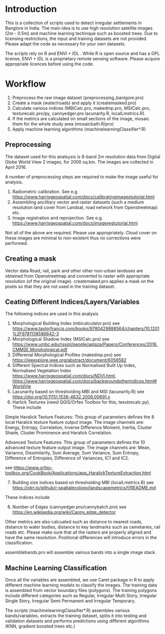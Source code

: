 
# Introduction

This is a collection of scripts used to detect irregular settlements in Banglore in India. The main idea is to use high resolution satellite images (2m - 0.5m) and machine learning techinque such as boosted trees. Due to licensing restrictions, the input and training datasets are not provided. Please adapt the code as necessary for your own datasets.

The scripts rely on R and ENVI + IDL . While R is open source and has a GPL license, ENVI + IDL is a proprietary remote sensing software. Please acquire appropriate licences before using the code.


# Workflow

1. Preprocess the raw image dataset (preprocessing_banlgore.pro)
2. Create a mask (water/roads) and apply it (createmasked.pro) 
3. Calculate various indices  (MBICalc.pro, makedmp.pro, MSICalc.pro, texturecalc.pro/py, cannyedger.pro lacunarity.R, localLmetrics.R).
4. If the metrics are calculated on small sections of the image, mosaic them for the whole study area (mosaicbath.R/pro)
5. Apply machine learning algorithms (machinelearningClassifier\*.R)


## Preprocessing 

The dataset used for this analsysis is 8-band 2m resolution data from Digital Globe World View 2 images, for 2000 sq.km. The images are collected in April 2016. 

A number of preprocessing steps are required to make the image useful for analysis. 

1. Radiometric calibration. See e.g. https://www.harrisgeospatial.com/docs/calibratingimagestutorial.html
2. Assembling ancilliary vector and raster datasets (such a medium resolution land cover from Landsat, road network from Openstreetmap) etc.
3. Image registration and reprojection. See e.g. https://www.harrisgeospatial.com/docs/imageregtutorial.html

Not all of the above are required. Please use appropriately. Cloud cover on these images are minimal to non-existent thus no corrections were performed.

## Creating a mask

Vector data Road, rail, park and other other non-urban landuses are obtained from Openstreetmap and converted to raster with appropriate resolution (of the original image). createmaked.pro applies a mask on the pixels so that they are not used in the training dataset.


## Ceating Different Indices/Layers/Variables

The following indices are used in this analysis

1. Morphological Building Index (mbicalculator.pro) see https://www.taylorfrancis.com/books/9780429888564/chapters/10.1201%2F9781138586642-3
2. Morphological Shadow Index (MSICalc.pro) see https://www.umbc.edu/rssipl/people/aplaza/Papers/Conferences/2016.CMMSE.Morphological.pdf
3. Differenial Morphological Profiles (makedmp.pro) see https://ieeexplore.ieee.org/abstract/document/6056582
4. Different Spectral Indices such as Normalised  Built Up Index,  Normalised Vegetation Index https://www.harrisgeospatial.com/docs/NDVI.html, https://www.harrisgeospatial.com/docs/backgroundotherindices.html#WorldVie
5. Lacunarity based on thresholding MBI and MSI (lacunarity.R) see https://doi.org/10.1111/j.1538-4632.2006.00691.x
6. Harlick Textures (need QGIS/Orfeo Toolbox for this, texutrecalc.py). These include 

Simple Haralick Texture Features: This group of parameters defines the 8 local Haralick texture feature output image. The image channels are: Energy, Entropy, Correlation, Inverse Difference Moment, Inertia, Cluster Shade, Cluster Prominence and Haralick Correlation.

Advanced Texture Features: This group of parameters defines the 10 advanced texture feature output image. The image channels are: Mean, Variance, Dissimilarity, Sum Average, Sum Variance, Sum Entropy, Difference of Entropies, Difference of Variances, IC1 and IC2.

see https://www.orfeo-toolbox.org/CookBook/Applications/app_HaralickTextureExtraction.html

7. Building size indices based on thresholding MBI (localLmetrics.R) see https://rdrr.io/github/r-spatialecology/landscapemetrics/f/README.md

These indices include 

8. Number of Edges (cannyedger.pro/cannybatch.pro) see https://en.wikipedia.org/wiki/Canny_edge_detector

Other metrics are also calcuated such as distance to nearest roads, distance to water bodies, distance to key landmarks such as cemetaries, rail roads etc.  Please make sure that all the rasters are properly aligned and have the same resolution. Positional differences will introduce errors in the classification.

assemblebands.pro will assemble vairous bands into a single image stack.


## Machine Learning Classification

Once all the variables are assembled, we use Caret package in R to apply different machine learning models to classify the images. The training data is assembled from vector boundary files (polygons). The training polygons include different categories such as Regular, Irregular Multi Story, Irregular Single Story, Irregular Semi Permanent and Irregular Temporary.

The scripts (machinelearningClassifier\*.R) assembles various bands/variables, extracts the training dataset, splits it into testing and validation datasets and performs predictions using different algorithms (KNN, gradient boosted trees etc.)














